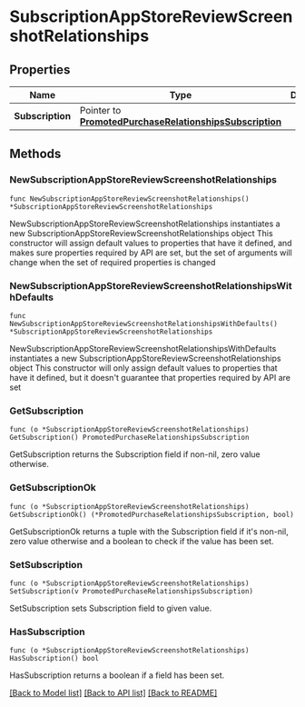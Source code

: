 # SubscriptionAppStoreReviewScreenshotRelationships

## Properties

Name | Type | Description | Notes
------------ | ------------- | ------------- | -------------
**Subscription** | Pointer to [**PromotedPurchaseRelationshipsSubscription**](PromotedPurchaseRelationshipsSubscription.md) |  | [optional] 

## Methods

### NewSubscriptionAppStoreReviewScreenshotRelationships

`func NewSubscriptionAppStoreReviewScreenshotRelationships() *SubscriptionAppStoreReviewScreenshotRelationships`

NewSubscriptionAppStoreReviewScreenshotRelationships instantiates a new SubscriptionAppStoreReviewScreenshotRelationships object
This constructor will assign default values to properties that have it defined,
and makes sure properties required by API are set, but the set of arguments
will change when the set of required properties is changed

### NewSubscriptionAppStoreReviewScreenshotRelationshipsWithDefaults

`func NewSubscriptionAppStoreReviewScreenshotRelationshipsWithDefaults() *SubscriptionAppStoreReviewScreenshotRelationships`

NewSubscriptionAppStoreReviewScreenshotRelationshipsWithDefaults instantiates a new SubscriptionAppStoreReviewScreenshotRelationships object
This constructor will only assign default values to properties that have it defined,
but it doesn't guarantee that properties required by API are set

### GetSubscription

`func (o *SubscriptionAppStoreReviewScreenshotRelationships) GetSubscription() PromotedPurchaseRelationshipsSubscription`

GetSubscription returns the Subscription field if non-nil, zero value otherwise.

### GetSubscriptionOk

`func (o *SubscriptionAppStoreReviewScreenshotRelationships) GetSubscriptionOk() (*PromotedPurchaseRelationshipsSubscription, bool)`

GetSubscriptionOk returns a tuple with the Subscription field if it's non-nil, zero value otherwise
and a boolean to check if the value has been set.

### SetSubscription

`func (o *SubscriptionAppStoreReviewScreenshotRelationships) SetSubscription(v PromotedPurchaseRelationshipsSubscription)`

SetSubscription sets Subscription field to given value.

### HasSubscription

`func (o *SubscriptionAppStoreReviewScreenshotRelationships) HasSubscription() bool`

HasSubscription returns a boolean if a field has been set.


[[Back to Model list]](../README.md#documentation-for-models) [[Back to API list]](../README.md#documentation-for-api-endpoints) [[Back to README]](../README.md)


